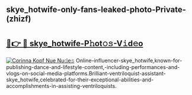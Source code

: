 ## skye_hotwife-only-fans​-leaked-photo​-Private-(zhizf)


# <h2><a href="https://mediaupload.pro?title=skye_hotwife&ref=git">🔗👉 🔴 skye_hotwife-P𝚑ot𝚘𝚜-V𝚒d𝚎o</a></h2>

[![Corinna Kopf Nue Nu𝚍e𝚜](https://i.imgur.com/0qMVB7G.gif)](https://mediaupload.pro?title=skye_hotwife&ref=git)
Online-influencer-skye_hotwife,known-for-publishing-dance-and-lifestyle-content,-including-performances-and-vlogs-on-social-media-platforms.Brilliant-ventriloquist-assistant-skye_hotwife,celebrated-for-their-exceptional-abilities-and-accomplishments-in-assisting-ventriloquists.  